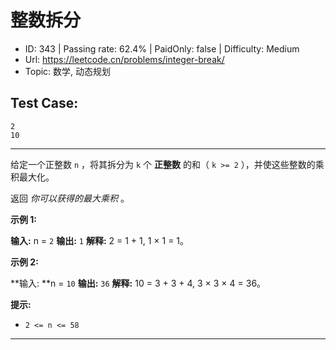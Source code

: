 # 整数拆分

* ID: 343     | Passing rate: 62.4% | PaidOnly: false  | Difficulty: Medium
* Url: https://leetcode.cn/problems/integer-break/
* Topic: 数学, 动态规划

## Test Case:

```
2
10
```

---

给定一个正整数 `n` ，将其拆分为 `k` 个 **正整数** 的和（ `k >= 2`
），并使这些整数的乘积最大化。

返回 *你可以获得的最大乘积* 。


**示例 1:**

**输入:** n = `2`
**输出:** `1`
**解释:** 2 = 1 + 1, 1 × 1 = 1。

**示例 2:**

**输入: **n = `10`
**输出:** `36`
**解释:** 10 = 3 + 3 + 4, 3 × 3 × 4 = 36。


**提示:**

* `2 <= n <= 58`

---
